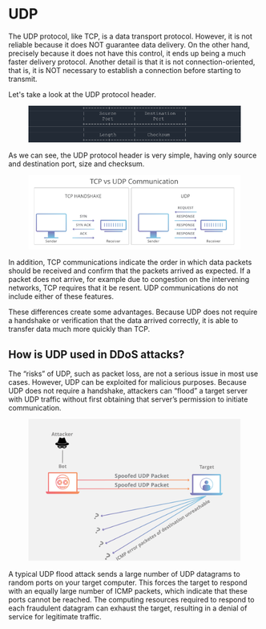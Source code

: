 # UDP

The UDP protocol, like TCP, is a data transport protocol. However, it is not reliable because it does NOT guarantee data delivery. On the other hand, precisely because it does not have this control, it ends up being a much faster delivery protocol. Another detail is that it is not connection-oriented, that is, it is NOT necessary to establish a connection before starting to transmit.

Let's take a look at the UDP protocol header.

<figure><img src="../.gitbook/assets/udp-1 (1).png" alt=""><figcaption></figcaption></figure>

As we can see, the UDP protocol header is very simple, having only source and destination port, size and checksum.

<figure><img src="../.gitbook/assets/udp-2.png" alt=""><figcaption></figcaption></figure>

In addition, TCP communications indicate the order in which data packets should be received and confirm that the packets arrived as expected. If a packet does not arrive, for example due to congestion on the intervening networks, TCP requires that it be resent. UDP communications do not include either of these features.

These differences create some advantages. Because UDP does not require a handshake or verification that the data arrived correctly, it is able to transfer data much more quickly than TCP.

## How is UDP used in DDoS attacks?

The “risks” of UDP, such as packet loss, are not a serious issue in most use cases. However, UDP can be exploited for malicious purposes. Because UDP does not require a handshake, attackers can “flood” a target server with UDP traffic without first obtaining that server’s permission to initiate communication.

<figure><img src="../.gitbook/assets/udp-3.png" alt=""><figcaption></figcaption></figure>

A typical UDP flood attack sends a large number of UDP datagrams to random ports on your target computer. This forces the target to respond with an equally large number of ICMP packets, which indicate that these ports cannot be reached. The computing resources required to respond to each fraudulent datagram can exhaust the target, resulting in a denial of service for legitimate traffic.
